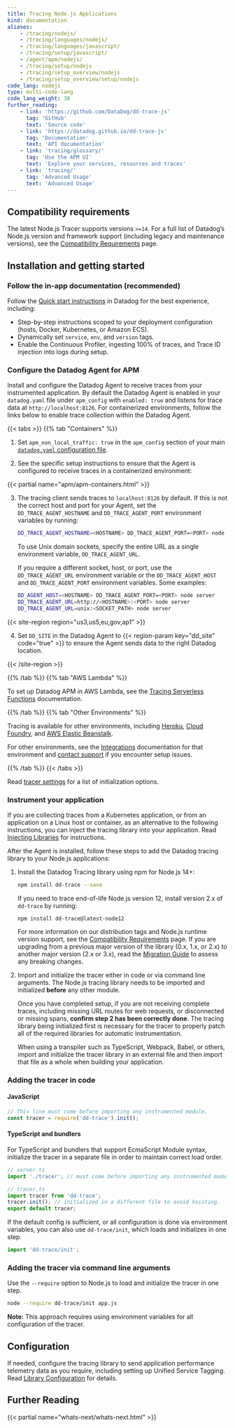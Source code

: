 ```yaml
---
title: Tracing Node.js Applications
kind: documentation
aliases:
    - /tracing/nodejs/
    - /tracing/languages/nodejs/
    - /tracing/languages/javascript/
    - /tracing/setup/javascript/
    - /agent/apm/nodejs/
    - /tracing/setup/nodejs
    - /tracing/setup_overview/nodejs
    - /tracing/setup_overview/setup/nodejs
code_lang: nodejs
type: multi-code-lang
code_lang_weight: 30
further_reading:
    - link: 'https://github.com/DataDog/dd-trace-js'
      tag: 'GitHub'
      text: 'Source code'
    - link: 'https://datadog.github.io/dd-trace-js'
      tag: 'Documentation'
      text: 'API documentation'
    - link: 'tracing/glossary/'
      tag: 'Use the APM UI'
      text: 'Explore your services, resources and traces'
    - link: 'tracing/'
      tag: 'Advanced Usage'
      text: 'Advanced Usage'
---
```

## Compatibility requirements

The latest Node.js Tracer supports versions `>=14`. For a full list of Datadog’s Node.js version and framework support (including legacy and maintenance versions), see the [Compatibility Requirements][1] page.

## Installation and getting started

### Follow the in-app documentation (recommended)

Follow the [Quick start instructions][2] in Datadog for the best experience, including:

- Step-by-step instructions scoped to your deployment configuration (hosts, Docker, Kubernetes, or Amazon ECS).
- Dynamically set `service`, `env`, and `version` tags.
- Enable the Continuous Profiler, ingesting 100% of traces, and Trace ID injection into logs during setup.

### Configure the Datadog Agent for APM

Install and configure the Datadog Agent to receive traces from your instrumented application. By default the Datadog Agent is enabled in your `datadog.yaml` file under `apm_config` with `enabled: true` and listens for trace data at `http://localhost:8126`. For containerized environments, follow the links below to enable trace collection within the Datadog Agent.

{{< tabs >}}
{{% tab "Containers" %}}

1. Set `apm_non_local_traffic: true` in the `apm_config` section of your main [`datadog.yaml` configuration file][1].

2. See the specific setup instructions to ensure that the Agent is configured to receive traces in a containerized environment:

{{< partial name="apm/apm-containers.html" >}}
</br>

3. The tracing client sends traces to `localhost:8126` by default. If this is not the correct host and port for your Agent, set the `DD_TRACE_AGENT_HOSTNAME` and `DD_TRACE_AGENT_PORT` environment variables by running:

    ```sh
    DD_TRACE_AGENT_HOSTNAME=<HOSTNAME> DD_TRACE_AGENT_PORT=<PORT> node server
    ```

   To use Unix domain sockets, specify the entire URL as a single environment variable, `DD_TRACE_AGENT_URL`.

   If you require a different socket, host, or port, use the `DD_TRACE_AGENT_URL` environment variable or the `DD_TRACE_AGENT_HOST` and `DD_TRACE_AGENT_PORT` environment variables. Some examples:

   ```sh
   DD_AGENT_HOST=<HOSTNAME> DD_TRACE_AGENT_PORT=<PORT> node server
   DD_TRACE_AGENT_URL=http://<HOSTNAME>:<PORT> node server
   DD_TRACE_AGENT_URL=unix:<SOCKET_PATH> node server
   ```

{{< site-region region="us3,us5,eu,gov,ap1" >}}

4. Set `DD_SITE` in the Datadog Agent to {{< region-param key="dd_site" code="true" >}} to ensure the Agent sends data to the right Datadog location.

{{< /site-region >}}

[1]: /agent/guide/agent-configuration-files/#agent-main-configuration-file
{{% /tab %}}
{{% tab "AWS Lambda" %}}

To set up Datadog APM in AWS Lambda, see the [Tracing Serverless Functions][1] documentation.


[1]: /tracing/serverless_functions/
{{% /tab %}}
{{% tab "Other Environments" %}}

Tracing is available for other environments, including [Heroku][1], [Cloud Foundry][2], and [AWS Elastic Beanstalk][3].

For other environments, see the [Integrations][5] documentation for that environment and [contact support][6] if you encounter setup issues.

[1]: /agent/basic_agent_usage/heroku/#installation
[2]: /integrations/cloud_foundry/#trace-collection
[3]: /integrations/amazon_elasticbeanstalk/
[5]: /integrations/
[6]: /help/
{{% /tab %}}
{{< /tabs >}}


Read [tracer settings][3] for a list of initialization options.

### Instrument your application

<div class="alert alert-info">If you are collecting traces from a Kubernetes application, or from an application on a Linux host or container, as an alternative to the following instructions, you can inject the tracing library into your application. Read <a href="/tracing/trace_collection/library_injection">Injecting Libraries</a> for instructions.</div>

After the Agent is installed, follow these steps to add the Datadog tracing library to your Node.js applications:

1. Install the Datadog Tracing library using npm for Node.js 14+:

    ```sh
    npm install dd-trace --save
    ```
    If you need to trace end-of-life Node.js version 12, install version 2.x of `dd-trace` by running:
    ```
    npm install dd-trace@latest-node12
    ```
    For more information on our distribution tags and Node.js runtime version support, see the [Compatibility Requirements][1] page.
    If you are upgrading from a previous major version of the library (0.x, 1.x, or 2.x) to another major version (2.x or 3.x), read the [Migration Guide][5] to assess any breaking changes.

2. Import and initialize the tracer either in code or via command line arguments. The Node.js tracing library needs to be imported and initialized **before** any other module.

   Once you have completed setup, if you are not receiving complete traces, including missing URL routes for web requests, or disconnected or missing spans, **confirm step 2 has been correctly done**. The tracing library being initialized first is necessary for the tracer to properly patch all of the required libraries for automatic instrumentation.

   When using a transpiler such as TypeScript, Webpack, Babel, or others, import and initialize the tracer library in an external file and then import that file as a whole when building your application.

### Adding the tracer in code

#### JavaScript

```js
// This line must come before importing any instrumented module.
const tracer = require('dd-trace').init();
```

#### TypeScript and bundlers

For TypeScript and bundlers that support EcmaScript Module syntax, initialize the tracer in a separate file in order to maintain correct load
order.

```typescript
// server.ts
import './tracer'; // must come before importing any instrumented module.

// tracer.ts
import tracer from 'dd-trace';
tracer.init(); // initialized in a different file to avoid hoisting.
export default tracer;
```

If the default config is sufficient, or all configuration is done
via environment variables, you can also use `dd-trace/init`, which loads and
initializes in one step.

```typescript
import 'dd-trace/init';
```

### Adding the tracer via command line arguments

Use the `--require` option to Node.js to load and initialize the tracer in one
step.

```sh
node --require dd-trace/init app.js
```

**Note:** This approach requires using environment variables for all
configuration of the tracer.

## Configuration

If needed, configure the tracing library to send application performance telemetry data as you require, including setting up Unified Service Tagging. Read [Library Configuration][4] for details.

## Further Reading

{{< partial name="whats-next/whats-next.html" >}}

[1]: /tracing/compatibility_requirements/nodejs
[2]: https://app.datadoghq.com/apm/service-setup
[3]: https://datadog.github.io/dd-trace-js/#tracer-settings
[4]: /tracing/trace_collection/library_config/nodejs/
[5]: https://github.com/DataDog/dd-trace-js/blob/master/MIGRATING.md
